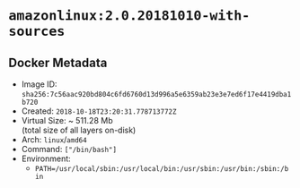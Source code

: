 # `amazonlinux:2.0.20181010-with-sources`

## Docker Metadata

- Image ID: `sha256:7c56aac920bd804c6fd6760d13d996a5e6359ab23e3e7ed6f17e4419dba1b720`
- Created: `2018-10-18T23:20:31.778713772Z`
- Virtual Size: ~ 511.28 Mb  
  (total size of all layers on-disk)
- Arch: `linux`/`amd64`
- Command: `["/bin/bash"]`
- Environment:
  - `PATH=/usr/local/sbin:/usr/local/bin:/usr/sbin:/usr/bin:/sbin:/bin`
